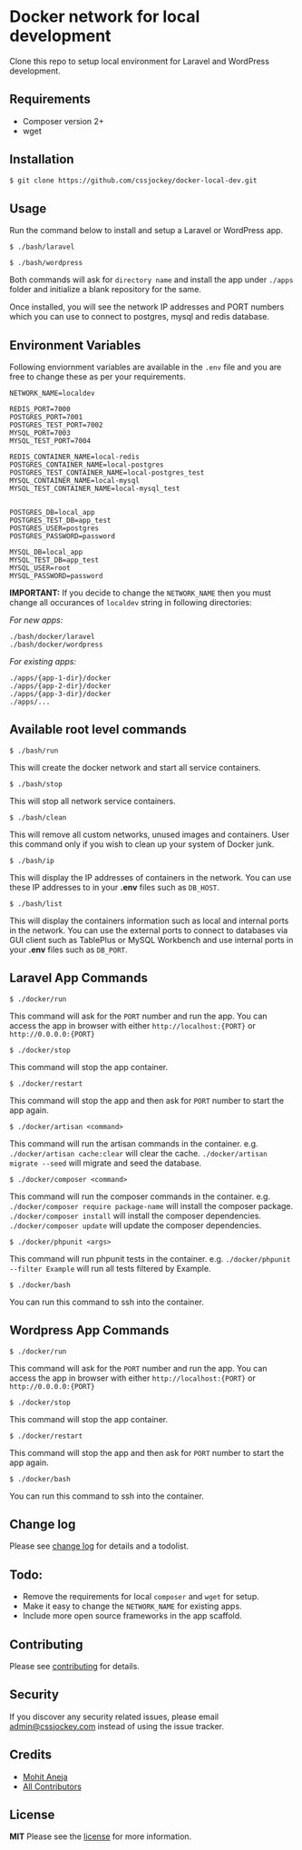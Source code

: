 # Docker network for local development

Clone this repo to setup local environment for Laravel and WordPress development.

## Requirements
- Composer version 2+
- wget
## Installation

``` bash
$ git clone https://github.com/cssjockey/docker-local-dev.git
```

## Usage
Run the command below to install and setup a Laravel or WordPress app.
```
$ ./bash/laravel
```
```
$ ./bash/wordpress
```
Both commands will ask for `directory name` and install the app under `./apps` folder and initialize a blank repository for the same.

Once installed, you will see the network IP addresses and PORT numbers which you can use to connect to postgres, mysql and redis database.

## Environment Variables
Following enviornment variables are available in the `.env` file and you are free to change these as per your requirements.

```
NETWORK_NAME=localdev

REDIS_PORT=7000
POSTGRES_PORT=7001
POSTGRES_TEST_PORT=7002
MYSQL_PORT=7003
MYSQL_TEST_PORT=7004

REDIS_CONTAINER_NAME=local-redis
POSTGRES_CONTAINER_NAME=local-postgres
POSTGRES_TEST_CONTAINER_NAME=local-postgres_test
MYSQL_CONTAINER_NAME=local-mysql
MYSQL_TEST_CONTAINER_NAME=local-mysql_test


POSTGRES_DB=local_app
POSTGRES_TEST_DB=app_test
POSTGRES_USER=postgres
POSTGRES_PASSWORD=password

MYSQL_DB=local_app
MYSQL_TEST_DB=app_test
MYSQL_USER=root
MYSQL_PASSWORD=password
```

__IMPORTANT:__ If you decide to change the `NETWORK_NAME` then you must change all occurances of `localdev` string in following directories:

*For new apps:*
```
./bash/docker/laravel
./bash/docker/wordpress
```
*For existing apps:*
```
./apps/{app-1-dir}/docker
./apps/{app-2-dir}/docker
./apps/{app-3-dir}/docker
./apps/...
```



## Available root level commands

```
$ ./bash/run
```
This will create the docker network and start all service containers.

```
$ ./bash/stop
```
This will stop all network service containers.

```
$ ./bash/clean
```
This will remove all custom networks, unused images and containers. User this command only if you wish to clean up your system of Docker junk.

```
$ ./bash/ip
```
This will display the IP addresses of containers in the network. You can use these IP addresses to in your **.env** files such as `DB_HOST`.

```
$ ./bash/list
```
This will display the containers information such as local and internal ports in the network. You can use the external ports to connect to databases via GUI client such as TablePlus or MySQL Workbench and use internal ports in your **.env** files such as `DB_PORT`.

## Laravel App Commands

```
$ ./docker/run
```
This command will ask for the `PORT` number and run the app. You can access the app in browser with either `http://localhost:{PORT}` or `http://0.0.0.0:{PORT}`
```
$ ./docker/stop
```
This command will stop the app container.
```
$ ./docker/restart
```
This command will stop the app and then ask for `PORT` number to start the app again.
```
$ ./docker/artisan <command>
```
This command will run the artisan commands in the container. 
e.g. 
`./docker/artisan cache:clear` will clear the cache.
`./docker/artisan migrate --seed` will migrate and seed the database.
```
$ ./docker/composer <command>
```
This command will run the composer commands in the container. 
e.g. 
`./docker/composer require package-name` will install the composer package.
`./docker/composer install` will install the composer dependencies.
`./docker/composer update` will update the composer dependencies.
```
$ ./docker/phpunit <args>
```
This command will run phpunit tests in the container.
 e.g. 
`./docker/phpunit --filter Example` will run all tests filtered by Example.
```
$ ./docker/bash
```
You can run this command to ssh into the container.

## Wordpress App Commands

```
$ ./docker/run
```
This command will ask for the `PORT` number and run the app. You can access the app in browser with either `http://localhost:{PORT}` or `http://0.0.0.0:{PORT}`
```
$ ./docker/stop
```
This command will stop the app container.
```
$ ./docker/restart
```
This command will stop the app and then ask for `PORT` number to start the app again.
```
$ ./docker/bash
```
You can run this command to ssh into the container.

## Change log

Please see [change log](changelog.md) for details and a todolist.

## Todo:
- Remove the requirements for local `composer` and `wget` for setup.
- Make it easy to change the `NETWORK_NAME` for existing apps.
- Include more open source frameworks in the app scaffold.
## Contributing

Please see [contributing](contributing.md) for details.

## Security

If you discover any security related issues, please email admin@cssjockey.com instead of using the issue tracker.

## Credits

- [Mohit Aneja](https://github.com/cssjockey)
- [All Contributors](https://github.com/cssjockey/docker-local-dev/graphs/contributors)

## License

__MIT__ Please see the [license](license.md) for more information.

